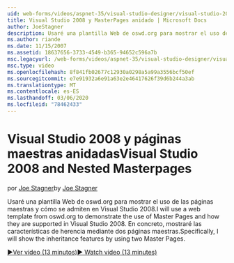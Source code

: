 ```yaml
---
uid: web-forms/videos/aspnet-35/visual-studio-designer/visual-studio-2008-and-nested-masterpages
title: Visual Studio 2008 y MasterPages anidado | Microsoft Docs
author: JoeStagner
description: Usaré una plantilla Web de oswd.org para mostrar el uso de las páginas maestras y cómo se admiten en Visual Studio 2008. En concreto, mostraré...
ms.author: riande
ms.date: 11/15/2007
ms.assetid: 18637656-3733-4549-b365-94652c596a7b
msc.legacyurl: /web-forms/videos/aspnet-35/visual-studio-designer/visual-studio-2008-and-nested-masterpages
msc.type: video
ms.openlocfilehash: 8f841fb02677c12930a0298a5a99a3556bcf50ef
ms.sourcegitcommit: e7e91932a6e91a63e2e46417626f39d6b244a3ab
ms.translationtype: MT
ms.contentlocale: es-ES
ms.lasthandoff: 03/06/2020
ms.locfileid: "78462433"
---
```

# <a name="visual-studio-2008-and-nested-masterpages"></a><span data-ttu-id="97e81-104">Visual Studio 2008 y páginas maestras anidadas</span><span class="sxs-lookup"><span data-stu-id="97e81-104">Visual Studio 2008 and Nested Masterpages</span></span>

<span data-ttu-id="97e81-105">por [Joe Stagner](https://github.com/JoeStagner)</span><span class="sxs-lookup"><span data-stu-id="97e81-105">by [Joe Stagner](https://github.com/JoeStagner)</span></span>

<span data-ttu-id="97e81-106">Usaré una plantilla Web de oswd.org para mostrar el uso de las páginas maestras y cómo se admiten en Visual Studio 2008.</span><span class="sxs-lookup"><span data-stu-id="97e81-106">I will use a web template from oswd.org to demonstrate the use of Master Pages and how they are supported in Visual Studio 2008.</span></span> <span data-ttu-id="97e81-107">En concreto, mostraré las características de herencia mediante dos páginas maestras.</span><span class="sxs-lookup"><span data-stu-id="97e81-107">Specifically, I will show the inheritance features by using two Master Pages.</span></span>

[<span data-ttu-id="97e81-108">&#9654;Ver vídeo (13 minutos)</span><span class="sxs-lookup"><span data-stu-id="97e81-108">&#9654; Watch video (13 minutes)</span></span>](https://channel9.msdn.com/Blogs/ASP-NET-Site-Videos/visual-studio-2008-and-nested-masterpages)
